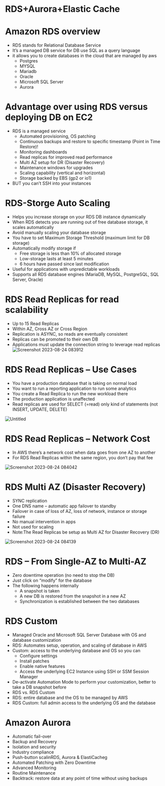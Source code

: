 # RDS+Aurora+Elastic Cache

# Amazon RDS overview

- RDS stands for Relational Database Service
- It’s a managed DB service for DB use SQL as a query language
- it allows you to create databases in the cloud that are managed by aws
    - Postgres
    - MYSQL
    - Mariadb
    - Oracle
    - Microsoft SQL Server
    - Aurora

 

# Advantage over using RDS versus deploying DB on EC2

 

- RDS is a managed service
    - Automated provisioning, OS patching
    - Continuous backups and restore to specific timestamp (Point in Time Restore)!
    - Monitoring dashboards
    - Read replicas for improved read performance
    - Multi AZ setup for DR (Disaster Recovery)
    - Maintenance windows for upgrades
    - Scaling capability (vertical and horizontal)
    - Storage backed by EBS (gp2 or io1)
- BUT you can’t SSH into your instances

 

# RDS-Storge Auto Scaling

- Helps you increase storage on your RDS DB instance
dynamically
- When RDS detects you are running out of free database
storage, it scales automatically
- Avoid manually scaling your database storage
- You have to set Maximum Storage Threshold (maximum limit for DB storage)
- Automatically modify storage if
    - Free storage is less than 10% of allocated storage
    - Low-storage lasts at least 5 minutes
    - 6 hours have passed since last modification
- Useful for applications with unpredictable workloads
- Supports all RDS database engines (MariaDB, MySQL,
PostgreSQL, SQL Server, Oracle)

# RDS Read Replicas for read scalability

- Up to 15 Read Replicas
- Within AZ, Cross AZ or
Cross Region
- Replication is ASYNC,
so reads are eventually
consistent
- Replicas can be
promoted to their own
DB
- Applications must
update the connection
string to leverage read
replicas
![Screenshot 2023-08-24 083912](https://github.com/alinedam/Sitech-Internship/assets/108859223/1332e872-6a3f-48f9-ab4b-23dd866657fb)


# RDS Read Replicas – Use Cases

- You have a production database
that is taking on normal load
- You want to run a reporting
application to run some analytics
- You create a Read Replica to run
the new workload there
- The production application is
unaffected
- Read replicas are used for SELECT
(=read) only kind of statements
(not INSERT, UPDATE, DELETE)

![Untitled](https://s3-us-west-2.amazonaws.com/secure.notion-static.com/9e4e5bb4-1cd0-4f48-bdc4-8d64450b5913/Untitled.png)

# RDS Read Replicas – Network Cost

- In AWS there’s a network cost when data goes from one AZ to another
- For RDS Read Replicas within the same region, you don’t pay that fee

![Screenshot 2023-08-24 084042](https://github.com/alinedam/Sitech-Internship/assets/108859223/bdb0067a-8068-4589-be62-48e08df1d848)


# RDS Multi AZ (Disaster Recovery)

- SYNC replication
- One DNS name – automatic app
failover to standby
- Failover in case of loss of AZ, loss of
network, instance or storage failure
- No manual intervention in apps
- Not used for scaling
- Note:The Read Replicas be setup as
Multi AZ for Disaster Recovery (DR)

![Screenshot 2023-08-24 084139](https://github.com/alinedam/Sitech-Internship/assets/108859223/85add519-331e-41f6-99af-94af134e1082)


# RDS – From Single-AZ to Multi-AZ

- Zero downtime operation (no
need to stop the DB)
- Just click on “modify” for the
database
- The following happens internally
    - A snapshot is taken
    - A new DB is restored from the
    snapshot in a new AZ
    - Synchronization is established
    between the two databases

# RDS Custom

- Managed Oracle and Microsoft SQL Server Database with OS
and database customization
- RDS: Automates setup, operation, and scaling of database in AWS
- Custom: access to the underlying database and OS so you can
    - Configure settings
    - Install patches
    - Enable native features
    - Access the underlying EC2 Instance using SSH or SSM Session Manager
- De-activate Automation Mode to perform your customization, better to take a DB snapshot before
- RDS vs. RDS Custom
- RDS: entire database and the OS to be managed by AWS
- RDS Custom: full admin access to the underlying OS and the database

# Amazon Aurora

- Automatic fail-over
- Backup and Recovery
- Isolation and security
- Industry compliance
- Push-button scalinRDS, Aurora & ElastiCacheg
- Automated Patching with Zero Downtime
- Advanced Monitoring
- Routine Maintenance
- Backtrack: restore data at any point of time without using backups
